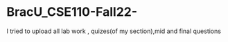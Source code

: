 # BracU_CSE110-Fall22-
I tried to upload all lab work , quizes(of my section),mid and final questions
